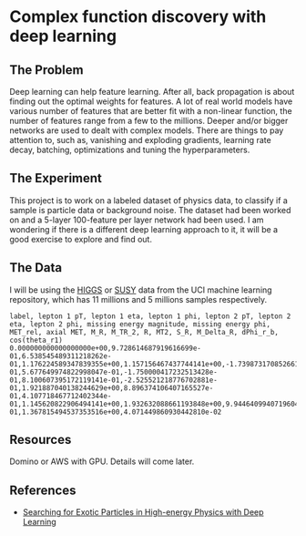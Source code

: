 # Complex function discovery with deep learning

## The Problem

Deep learning can help feature learning. After all, back propagation is about finding out the optimal weights for features. A lot of real world models have various number of features that are better fit with a non-linear function, the number of features range from a few to the millions. Deeper and/or bigger networks are used to dealt with complex models. There are things to pay attention to, such as, vanishing and exploding gradients, learning rate decay, batching, optimizations and tuning the hyperparameters.

## The Experiment

This project is to work on a labeled dataset of physics data, to classify if a sample is particle data or background noise. The dataset had been worked on and a 5-layer 100-feature per layer network had been used. I am wondering if there is a different deep learning approach to it, it will be a good exercise to explore and find out.

## The Data

I will be using the [HIGGS](https://archive.ics.uci.edu/ml/datasets/HIGGS) or [SUSY](https://archive.ics.uci.edu/ml/datasets/SUSY) data from the UCI machine learning repository, which has 11 millions and 5 millions samples respectively.

```
label, lepton 1 pT, lepton 1 eta, lepton 1 phi, lepton 2 pT, lepton 2 eta, lepton 2 phi, missing energy magnitude, missing energy phi, MET_rel, axial MET, M_R, M_TR_2, R, MT2, S_R, M_Delta_R, dPhi_r_b, cos(theta_r1)
0.000000000000000000e+00,9.728614687919616699e-01,6.538545489311218262e-01,1.176224589347839355e+00,1.157156467437744141e+00,-1.739873170852661133e+00,-8.743090629577636719e-01,5.677649974822998047e-01,-1.750000417232513428e-01,8.100607395172119141e-01,-2.525521218776702881e-01,1.921887040138244629e+00,8.896374106407165527e-01,4.107718467712402344e-01,1.145620822906494141e+00,1.932632088661193848e+00,9.944640994071960449e-01,1.367815494537353516e+00,4.071449860930442810e-02
```

## Resources

Domino or AWS with GPU. Details will come later.

## References
- [Searching for Exotic Particles in High-energy Physics with Deep Learning](https://arxiv.org/pdf/1402.4735.pdf)